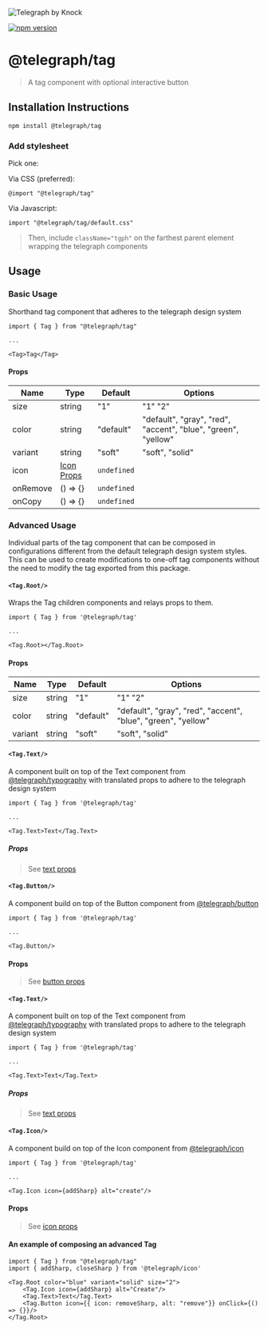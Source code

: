 ![Telegraph by Knock](https://github.com/knocklabs/telegraph/assets/29106675/9b5022e3-b02c-4582-ba57-3d6171e45e44)

[![npm version](https://img.shields.io/npm/v/@telegraph/tag.svg)](https://www.npmjs.com/package/@telegraph/tag)

# @telegraph/tag
> A tag component with optional interactive button


## Installation Instructions

```
npm install @telegraph/tag
```


### Add stylesheet
Pick one:

Via CSS (preferred):
```
@import "@telegraph/tag"
```

Via Javascript:
```
import "@telegraph/tag/default.css"
```

> Then, include `className="tgph"` on the farthest parent element wrapping the telegraph components

## Usage

### Basic Usage
Shorthand tag component that adheres to the telegraph design system

```
import { Tag } from "@telegraph/tag"

...

<Tag>Tag</Tag>
```

#### Props

| Name | Type | Default | Options |
| ---- | -----| ------- | ------- |
| size | string | "1" | "1" "2" |
| color | string | "default" | "default", "gray", "red", "accent", "blue", "green", "yellow" |
| variant | string | "soft" | "soft", "solid"|
| icon | [Icon Props](https://github.com/knocklabs/telegraph/tree/main/packages/icon#props) | `undefined` | |
| onRemove | () => {} | `undefined` | |
| onCopy | () => {} | `undefined` | |


### Advanced Usage
Individual parts of the tag component that can be composed in configurations different from the default telegraph design system styles. This can be used to create modifications to one-off tag components without the need to modify the tag exported from this package.

#### `<Tag.Root/>`
Wraps the Tag children components and relays props to them.

```
import { Tag } from '@telegraph/tag'

...

<Tag.Root></Tag.Root>
```

#### Props

| Name | Type | Default | Options |
| ---- | -----| ------- | ------- |
| size | string | "1" | "1" "2" |
| color | string | "default" | "default", "gray", "red", "accent", "blue", "green", "yellow" |
| variant | string | "soft" | "soft", "solid"|



#### `<Tag.Text/>`
A component built on top of the Text component from [@telegraph/typography](https://github.com/knocklabs/telegraph/tree/main/packages/typography) with translated props to adhere to the telegraph design system

```
import { Tag } from '@telegraph/tag'

...

<Tag.Text>Text</Tag.Text>
```

##### Props

> See [text props](https://github.com/knocklabs/telegraph/tree/main/packages/typography)

#### `<Tag.Button/>`
A component build on top of the Button component from [@telegraph/button](https://github.com/knocklabs/telegraph/tree/main/packages/button)

```
import { Tag } from '@telegraph/tag'

...

<Tag.Button/>
```

#### Props

>  See [button props](https://github.com/knocklabs/telegraph/tree/main/packages/icon#props)


#### `<Tag.Text/>`
A component built on top of the Text component from [@telegraph/typography](https://github.com/knocklabs/telegraph/tree/main/packages/typography) with translated props to adhere to the telegraph design system

```
import { Tag } from '@telegraph/tag'

...

<Tag.Text>Text</Tag.Text>
```

##### Props

> See [text props](https://github.com/knocklabs/telegraph/tree/main/packages/typography)

#### `<Tag.Icon/>`
A component build on top of the Icon component from [@telegraph/icon](https://github.com/knocklabs/telegraph/tree/main/packages/icon)

```
import { Tag } from '@telegraph/tag'

...

<Tag.Icon icon={addSharp} alt="create"/>
```

#### Props

>  See [icon props](https://github.com/knocklabs/telegraph/tree/main/packages/icon)

#### An example of composing an advanced Tag
```
import { Tag } from "@telegraph/tag"
import { addSharp, closeSharp } from '@telegraph/icon'

<Tag.Root color="blue" variant="solid" size="2">
    <Tag.Icon icon={addSharp} alt="Create"/>
    <Tag.Text>Text</Tag.Text>
    <Tag.Button icon={{ icon: removeSharp, alt: "remove"}} onClick={() => {}}/>
</Tag.Root>
```


